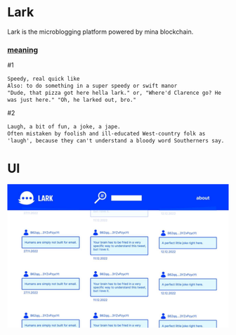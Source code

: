 # Lark
Lark is the microblogging platform powered by mina blockchain.
### [meaning](https://www.urbandictionary.com/define.php?term=Lark)
 #1
```
Speedy, real quick like
Also: to do something in a super speedy or swift manor
"Dude, that pizza got here hella lark." or, "Where'd Clarence go? He was just here." "Oh, he larked out, bro."
```
 #2
```
Laugh, a bit of fun, a joke, a jape.
Often mistaken by foolish and ill-educated West-country folk as 'laugh', because they can't understand a bloody word Southerners say.
```

# UI
![ui](frontend/ui/v1.jpg)